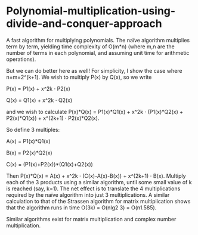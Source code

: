 # Polynomial-multiplication-using-divide-and-conquer-approach
A fast algorithm for multiplying polynomials. The naïve algorithm multiplies term by term, yielding time complexity of O(m*n) (where m,n are the number of terms in each polynomial, and assuming unit time for arithmetic operations).

But we can do better here as well! For simplicity, I show the case where n=m=2^(k+1). We wish to multiply P(x) by Q(x), so we write

P(x) = P1(x) + x^2k ⋅ P2(x)

Q(x) = Q1(x) + x^2k ⋅ Q2(x)

and we wish to calculate
P(x)*Q(x) = P1(x)*Q1(x) + x^2k ⋅ (P1(x)*Q2(x) + P2(x)*Q1(x)) + x^(2k+1) ⋅ P2(x)*Q2(x).

So define 3 multiples:

A(x) = P1(x)*Q1(x)

B(x) = P2(x)*Q2(x)

C(x) = (P1(x)+P2(x))*(Q1(x)+Q2(x))

Then
P(x)*Q(x) = A(x) + x^2k ⋅ (C(x)-A(x)-B(x)) + x^(2k+1) ⋅ B(x).
Multiply each of the 3 products using a similar algorithm, until some small value of k is reached (say, k=1). The net effect is to translate the 4 multiplications required by the naïve algorithm into just 3 multiplications.
A similar calculation to that of the Strassen algorithm for matrix multiplication shows that the algorithm runs in time O(3k) = O(nlg2 3) = O(n1.585).

Similar algorithms exist for matrix multiplication and complex number multiplication.
